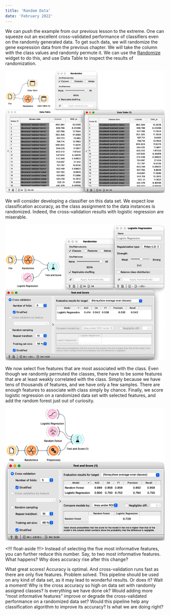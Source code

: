 ```yaml
---
title: 'Random Data'
date: 'February 2022'
---
```


We can push the example from our previous lesson to the extreme. One can squeeze out an excellent cross-validated performance of classifiers even on the randomly generated data. To get such data, we will randomize the gene expression data from the previous chapter. We will take the column with the class values and randomly permute it. We can use the [Randomize](https://orangedatamining.com/widget-catalog/transform/randomize/) widget to do this, and use Data Table to inspect the results of randomization.

![](randomize.png)

We will consider developing a classifier on this data set. We expect low classification accuracy, as the class assignment to the data instances is randomized. Indeed, the cross-validation results with logistic regression are miserable.

![](cv-on-randomized.png)

We now select five features that are most associated with the class. Even though we randomly permuted the classes, there have to be some features that are at least weakly correlated with the class. Simply because we have tens of thousands of features, and we have only a few samples. There are enough features to associate with class simply by chance. Finally, we score logistic regression on a randomized data set with selected features, and add the random forest just out of curiosity.

![](cv-on-fss.png)

<!!! float-aside !!!>
Instead of selecting the five most informative features, you can further reduce this number. Say, to two most informative features. What happens? Why does accuracy rise after this change?

What great scores! Accuracy is optimal. And cross-validation runs fast as there are only five features. Problem solved. This pipeline should be used on any kind of data set, as it may lead to wonderful results. Or does it? Wait a moment! Why is the cross accuracy so high on data set with randomly assigned classes? Is everything we have done ok? Would adding more “most informative features” improve or degrade the cross-validated performance on a randomized data set? Would this pipeline help any classification algorithm to improve its accuracy? Is what we are doing right?

